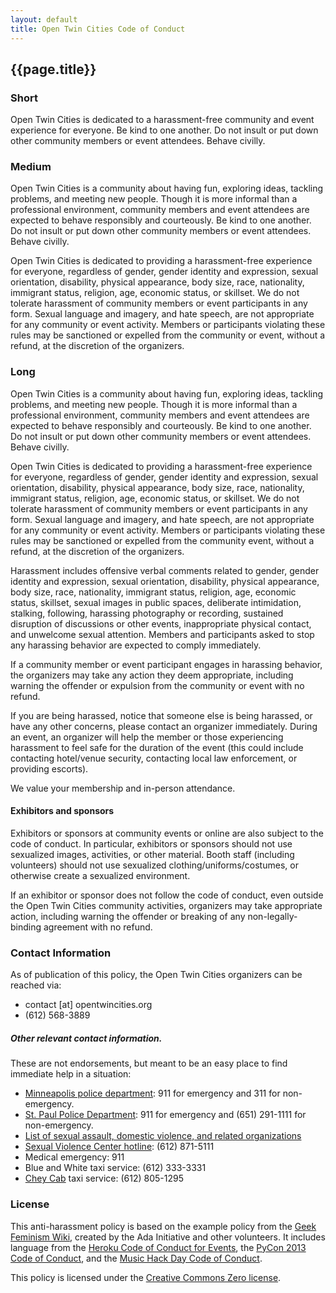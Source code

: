 ```yaml
---
layout: default
title: Open Twin Cities Code of Conduct 
---
```


## {{page.title}}

<span id="short"></span>
### Short

Open Twin Cities is dedicated to a harassment-free community and event 
experience for everyone. Be kind to one another. Do not insult or put down 
other community members or event attendees. Behave civilly.

<span id="medium"></span>
### Medium

Open Twin Cities is a community about having fun, exploring ideas, tackling 
problems, and meeting new people. Though it is more informal than a 
professional environment, community members and event attendees are expected 
to behave responsibly and courteously. Be kind to one another. Do not insult 
or put down other community members or event attendees. Behave civilly.

Open Twin Cities is dedicated to providing a harassment-free experience 
for everyone, regardless of gender, gender identity and expression, sexual 
orientation, disability, physical appearance, body size, race, nationality, 
immigrant status, religion, age, economic status, or skillset. We do not 
tolerate harassment of community members or event participants in any form. 
Sexual language and imagery, and hate speech, are not appropriate for any 
community or event activity. Members or participants violating these rules may 
be sanctioned or expelled from the community or event, without a refund, at 
the discretion of the organizers. 

<span id="long"></span>
### Long

Open Twin Cities is a community about having fun, exploring ideas, tackling 
problems, and meeting new people. Though it is more informal than a 
professional environment, community members and event attendees are expected 
to behave responsibly and courteously. Be kind to one another. Do not insult 
or put down other community members or event attendees. Behave civilly.

Open Twin Cities is dedicated to providing a harassment-free experience 
for everyone, regardless of gender, gender identity and expression, sexual 
orientation, disability, physical appearance, body size, race, nationality, 
immigrant status, religion, age, economic status, or skillset. We do not 
tolerate harassment of community members or event participants in any form. 
Sexual language and imagery, and hate speech, are not appropriate for any 
community or event activity. Members or participants violating these rules may 
be sanctioned or expelled from the community event, without a refund, at 
the discretion of the organizers.

Harassment includes offensive verbal comments related to gender, gender 
identity and expression, sexual orientation, disability, physical appearance, 
body size, race, nationality, immigrant status, religion, age, economic status,
skillset, sexual images in public spaces, deliberate intimidation, stalking, 
following, harassing photography or recording, sustained disruption of 
discussions or other events, inappropriate physical contact, and unwelcome 
sexual attention. Members and participants asked to stop any harassing behavior
are expected to comply immediately.

If a community member or event participant engages in harassing behavior, the
organizers may take any action they deem appropriate, including warning the 
offender or expulsion from the community or event with no refund. 

If you are being harassed, notice that someone else is being harassed, or have
any other concerns, please contact an organizer immediately. During an event, 
an organizer will help the member or those experiencing harassment to feel safe
for the duration of the event (this could include contacting hotel/venue 
security, contacting local law enforcement, or providing escorts).

We value your membership and in-person attendance.

#### Exhibitors and sponsors

Exhibitors or sponsors at community events or online are also subject to the 
code of conduct. In particular, exhibitors or sponsors should not use 
sexualized images, activities, or other material. Booth staff (including 
volunteers) should not use sexualized clothing/uniforms/costumes, or otherwise
create a sexualized environment.

If an exhibitor or sponsor does not follow the code of conduct, even outside 
the Open Twin Cities community activities, organizers may take appropriate 
action, including warning the offender or breaking of any non-legally-binding
agreement with no refund.

### Contact Information

As of publication of this policy, the Open Twin Cities organizers can be 
reached via:

- contact [at] opentwincities.org
- (612) 568-3889

##### Other relevant contact information. 

These are not endorsements, but meant to be an easy place to find immediate help in a situation:

- [Minneapolis police department](http://www.ci.minneapolis.mn.us/police/): 911 for emergency and 311 for non-emergency.
- [St. Paul Police Department](http://www.stpaul.gov/index.aspx?nid=461): 911 for emergency and (651) 291-1111 for non-emergency.
- [List of sexual assault, domestic violence, and related organizations](https://www1.umn.edu/aurora/pub/links.html#notaffiliated)
- [Sexual Violence Center hotline](http://www.sexualviolencecenter.org/): (612) 871-5111 
- Medical emergency: 911
- Blue and White taxi service: (612) 333-3331
- [Chey Cab](https://www.facebook.com/cheycab) taxi service: (612) 805-1295

### License

This anti-harassment policy is based on the example policy from the 
[Geek Feminism Wiki](http://geekfeminism.wikia.com/wiki/Conference_anti-harassment), 
created by the Ada Initiative and other volunteers. It includes language from 
the [Heroku Code of Conduct for Events](https://www.heroku.com/policy/events),
the [PyCon 2013 Code of Conduct](https://us.pycon.org/2013/about/code-of-conduct/),
and the [Music Hack Day Code of Conduct](https://github.com/musichackday/MHD-Conduct/blob/master/CONDUCT.md).

This policy is licensed under the [Creative Commons Zero license](http://creativecommons.org/publicdomain/zero/1.0/).

